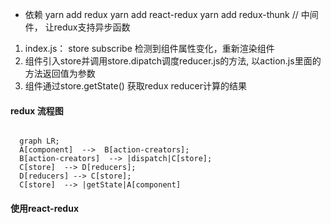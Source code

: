 * 依赖
  yarn add redux
  yarn add react-redux
  yarn add redux-thunk  // 中间件， 让redux支持异步函数       

1. index.js： store subscribe 检测到组件属性变化，重新渲染组件
2. 组件引入store并调用store.dipatch调度reducer.js的方法, 以action.js里面的方法返回值为参数
3. 组件通过store.getState() 获取redux reducer计算的结果


#### redux 流程图
```mermaid

  graph LR;
  A[component]  -->  B[action-creators];
  B[action-creators]  --> |dispatch|C[store];
  C[store]  --> D[reducers];
  D[reducers] --> C[store];
  C[store]  --> |getState|A[component]

```


#### 使用react-redux
